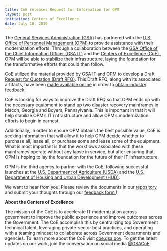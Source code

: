 ```yaml
---
title: CoE releases Request for Information for OPM
layout: post
initiative: Centers of Excellence
date: July 10, 2019
---
```


The  <a href="https://www.gsa.gov/">General Services Administration (GSA)</a> has partnered with the 
<a href="https://www.opm.gov/"> U.S. Office of Personnel Management (OPM)</a> to provide assistance with their modernization efforts. Through a collaboration between the <a href="https://www.gsa.gov/about-us/organization/gsa-it"> GSA Office of the Chief Information Officer (GSA IT)</a> and the <a href="https://coe.gsa.gov/"> Centers of Excellence (CoE) </a>, OPM will be able to stabilize their infrastructure, laying the foundation for the transformative efforts that could then follow.

CoE utilized the material provided by GSA IT and OPM to develop a <a href="https://github.com/GSA/coe-opm-mainframe-dr-plan/blob/master/Draft-RFQ.pdf"> Draft Request for Quotation (Draft RFQ)</a>. This Draft RFQ, along with its associated artifacts, have been <a href="https://github.com/GSA/coe-opm-mainframe-dr-plan"> made available online</a>  in order to <a href="https://docs.google.com/forms/d/e/1FAIpQLSfkeXfdYY4_qMGIA7T4D6M7wyA8eweGy7wbg4rjPGLKJouNpQ/viewform"> obtain industry feedback.</a>

CoE is looking for ways to improve the Draft RFQ so that OPM ends up with the necessary equipment to stand up two disaster 
recovery mainframes in Macon, Georgia and Boyers, Pennsylvania. This is important in that it will help stabilize OPM’s IT i
nfrastructure and allow OPM’s modernization efforts to begin in earnest.

Additionally, in order to ensure OPM obtains the best possible value, CoE is seeking information that will allow it to help 
OPM decide whether to purchase all, lease all, or purchase some and lease some of the equipment. What is most important is 
that the workflows associated with these mainframes operate without any lapse in service, but after ensuring that, OPM is 
hoping to lay the foundation for the future of their IT infrastructure.

OPM is the third agency to partner with the CoE, following successful launches at the <a href="https://www.usda.gov/"> U.S. Department of Agriculture (USDA) </a> and the <a href="https://github.com/GSA/coe-hud-acquisitions/"> U.S. Department of Housing and Urban Development (HUD)</a>.

We want to hear from you! Please review the documents in our <a href="https://github.com/GSA/coe-opm-mainframe-dr-plan"> repository</a> and submit your thoughts through our <a href="https://docs.google.com/forms/d/e/1FAIpQLSfkeXfdYY4_qMGIA7T4D6M7wyA8eweGy7wbg4rjPGLKJouNpQ/viewform"> feedback form </a>!

**About the Centers of Excellence**

The mission of the CoE is to accelerate IT modernization across government to improve the public experience and improve 
outcomes across the Government. The CoE accomplish this by centralizing top Government technical talent, leveraging 
private-sector best practices, and operating with a teaming mindset to collaborate across Government departments and agencies. 
To learn more about the CoE visit <a href="https://coe.gsa.gov/"> coe.gsa.gov</a>. To get the latest updates on our work, join the conversation on social media  <a href="https://twitter.com/GSACoE"> @GSACoE</a>.
